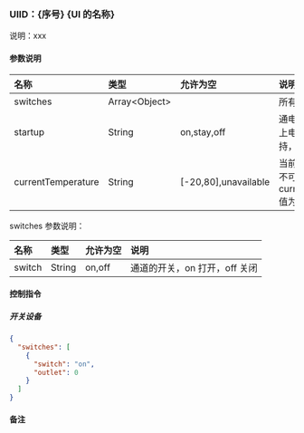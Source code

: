 ### UIID：{序号} {UI 的名称}

说明：xxx

#### 参数说明

| 名称               | 类型           | 允许为空             | 说明                                                              |
| :----------------- | :------------- | :------------------- | :---------------------------------------------------------------- |
| switches           | Array\<Object> |                      | 所有通道的开关状态                                                |
| startup            | String         | on,stay,off          | 通电反应设置，on 上电开，stay 上电保持，off 上电                  |
| currentTemperature | String         | [-20,80],unavailable | 当前温度值，当温度不可用时，currentTemperature 值为 unavailable； |

switches 参数说明：

| 名称   | 类型   | 允许为空 | 说明                          |
| :----- | :----- | :------- | :---------------------------- |
| switch | String | on,off   | 通道的开关，on 打开，off 关闭 |

#### 控制指令

##### 开关设备

```Json
{
  "switches": [
    {
      "switch": "on",
      "outlet": 0
    }
  ]
}
```

#### 备注

